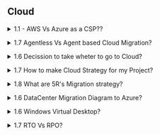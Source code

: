## Cloud

<a name="AWS Vs Azure as a CSP?"></a>

<details>
<summary>1.1 - AWS Vs Azure as a CSP??</summary><br><b>

When comparing AWS and Azure specifically from the perspective of their Cloud Solution Provider (CSP) programs in 2025, both offer distinct advantages depending on your business context, existing ecosystem, and cloud strategy. Here’s a focused comparison to help you understand which CSP program might be more favorable for your needs:

Microsoft Azure CSP Program Advantages
Strong Enterprise Alignment: Azure CSP is particularly favorable for businesses heavily invested in Microsoft technologies (Windows Server, Microsoft 365, Active Directory). It integrates seamlessly with such products.

One-Stop-Shop Provider: CSP partners handle all aspects—from technical support to billing—providing a single point of contact for cloud consumption, license management, provisioning, and ongoing support.

Simplified and Flexible Billing: With Azure CSP, you receive consolidated billing based on consumption, removing upfront infrastructure or licensing costs. This pay-as-you-go model offers agility and cost transparency.

Comprehensive Support & Managed Services: CSP partners offer advanced issue resolution, 24/7 local support, and managed services that relieve administrative burdens and optimize cloud resource usage.

Discounts and Cost Optimization: Azure CSP often provides more competitive pricing and discounts for organizations already using Microsoft products, improving ROI without complicated commitment models.

Early Access to Innovations: Partners and customers frequently gain earlier access to new Microsoft features and cloud technologies enabling faster adaptation and innovation.

Hybrid Cloud & Compliance Focus: Azure CSP shines for enterprises needing hybrid cloud solutions with offerings like Azure Arc, strong compliance certifications, and integrated security features.

AWS CSP Program (Savings Plans) Advantages
Broadest Global Reach & Mature Service Catalog: AWS CSP benefits from the largest market share, extensive global infrastructure, and a mature ecosystem offering 200+ well-established services covering compute, storage, AI/ML, and more.

Flexible Savings Plans: AWS Savings Plans offer spend-based flexibility, automatically applying discounts across instance types and regions, letting you adapt your use without changing commitments.

Highly Configurable Services: The AWS CSP program supports deep customization and granular control, favored by startups and businesses with diverse, complex cloud needs.

Strong Security and Reliability: AWS offers a secure, scalable, and highly reliable infrastructure with strong SLAs, extensive compliance certifications, and a huge community for support.

Innovative Cloud Automation: AWS excels in automation, networking, and integration capabilities, driving efficiency for CSP customers, especially in telecommunications and digital transformation sectors.

Which is More Favorable?
Aspect	Microsoft Azure CSP	AWS CSP (Savings Plans and Reseller Programs)
Best for	Enterprises embedded in Microsoft ecosystem, hybrid cloud, regulated industries	Organizations needing broad global reach, flexibility, innovation
Billing & Pricing	Consolidated, competitive with Microsoft discounts; flexible and transparent	Flexible spend-based Savings Plans with automatic application
Support & Managed Services	CSP partners provide end-to-end support, license management, local presence	AWS provides extensive support tiers plus reseller network support
Hybrid Cloud & Compliance	Strong hybrid tools (Azure Arc) and compliance certifications	Robust security and compliance, but hybrid tools less mature than Azure
Innovation & Ecosystem	Early access to Microsoft cloud innovations and ecosystem tools	Largest service catalog and mature innovation in AI, ML, networking
Complexity & Control	Easier onboarding and management with integrated Microsoft tools	More granular control and configuration flexibility
Summary:
If your organization is already deeply integrated with Microsoft technologies or requires hybrid cloud with strong compliance, Azure CSP is generally the more favorable and cost-effective choice, with excellent support and consolidated billing. On the other hand, if you want vast service options, global geographic options, flexibility in resource usage, and advanced automation, AWS CSP offers unmatched capabilities.

Choosing the right CSP program depends on your existing infrastructure, strategic priorities, and cloud consumption patterns.

If you want, I can provide deeper insights on specific CSP partner benefits or guide you through the partner selection process for either platform.


</b></details>

<details>
<summary>1.7 Agentless Vs Agent based Cloud Migration? </summary><br><b>

From On-Premishes
1. VMware: Agentless
2. Hyper-V: Agentless
3. Baremetal: Suppots Agent Based

One CSP to Anther CSP: Which Should You Use?

Migrating workloads from one cloud to another can be done using either agent-based or agentless migration methods.
Agent-based is preferable for complex, mission-critical, large-scale migrations where control, speed, and granular management are priorities, and you have the operational capacity to manage agents.

Agentless is better for straightforward, non-critical migrations, for environments where installing agents isn't feasible, or when simplicity and fast onboarding are essential.

Ultimately, the best choice depends on the specifics of your environment, data volume, migration complexity, required control, and staffing resources. Many migration solutions (e.g., Microsoft Azure Migrate, Google Storage Transfer, RiverMeadow) offer both options for cloud-to-cloud migrations to accommodate these varying needs.
  
Agent-Based vs Agentless Cloud Migration: Key Differences
When migrating workloads or applications to the cloud, organizations can use either agent-based or agentless migration approaches. Here are the essential differences, benefits, and use cases of each method:
Agent-Based Cloud Migration
•	How It Works: This method requires installing a small software agent on each server or endpoint that needs to be migrated.
•	Functionality: The agent captures data, application state, and system configuration, then transmits this information to the new environment in the cloud.
•	Benefits:
•	Enables continuous data replication, allowing near-zero downtime migrations.
•	Supports advanced options such as incremental sync, real-time monitoring, and automated cutover.
•	Handles complex, dynamic workloads, and often provides better support for applications that change frequently.
•	Drawbacks:
•	Need to install and manage agents, which can increase setup time and require admin rights.
•	Potential compatibility issues with certain operating systems or environments.
•	May introduce a small performance overhead during migration.
•	Typical Use Cases:
•	Critical systems requiring live migration with minimal downtime.
•	Environments where continuous data sync and failback are needed.
Agentless Cloud Migration
•	How It Works: No software agent is installed on the source systems. Migration is performed via built-in protocols (such as snapshots, APIs, or direct access methods) and management interfaces.
•	Functionality: Uses existing infrastructure management tools, hypervisors, or other interfaces to access and migrate workloads to the cloud.
•	Benefits:
•	Simpler deployment—no agent installation means less disruption and faster onboarding.
•	Lower risk of introducing security or compatibility issues on the source machine.
•	Useful for scenarios where agent installation is not possible (e.g., unsupported OS, locked-down environments).
•	Drawbacks:
•	May have limitations with incremental sync, near-zero downtime, or app-state consistency.
•	Can lack some advanced migration features that require agents.
•	Often less flexible for complex or highly dynamic migration scenarios.
•	Typical Use Cases:
•	Non-critical workloads where temporary downtime is acceptable.
•	Legacy systems or environments where agents cannot be installed.
<img width="1534" height="842" alt="image" src="https://github.com/user-attachments/assets/cb9ced17-8caa-40e6-851f-88d2ebcb6ae0" />
</b></details>

<details>
<summary>1.6 Decission to take wheter to go to Cloud? </summary><br><b>

Deciding between a traditional data center and cloud infrastructure depends on multiple critical factors:

1. Cost Structure
Data Center: High upfront capital for hardware, facilities, and staff, plus ongoing maintenance and energy costs. Economies of scale are only achieved at high, consistent utilization rates.

Cloud: No upfront hardware investment; pay-as-you-go for only what you use. Operational expenses can scale with business needs, but costs may become unpredictable with spikes in usage.

2. Scalability and Flexibility
Data Center: Scaling requires physical expansion, planning, hardware procurement, and time (often months). Capacity is fixed once provisioned, risking both over- and under-utilization.

Cloud: Resources can scale up or down instantly and in small increments, fitting variable or unpredictable workloads and enabling rapid experimentation or global reach.

3. Control, Customization, and Security
Data Center: Full control and visibility over hardware, software, network, and security. Suits organizations with strict compliance/regulatory, latency, or data residency needs.

Cloud: Security and configuration are shared with the provider. Modern cloud platforms offer robust security, but some organizations require direct oversight only possible on-premises. Custom hardware or deep system tuning is easier with traditional data centers.

4. Compliance and Regulatory Requirements
Data Center: Easier to physically secure data and demonstrate compliance in highly regulated sectors (finance, healthcare, government).

Cloud: Major providers possess numerous certifications, but highly specific or national standards may still require physical control only achievable on-premises.

5. Performance, Latency, and Availability
Data Center: Dedicated resources and network may yield lower and more predictable latency. Better for applications needing close-to-the-metal performance.

Cloud: Performance is usually high but can fluctuate due to shared infrastructure. High availability, redundancy, and disaster recovery come built-in, but at premium pricing.

6. Staffing and Operational Burden
Data Center: Needs specialized in-house staff for monitoring, upgrades, support, and security.

Cloud: Reduces staff needs since the provider manages physical hardware, much of the routine maintenance, and basic security.

7. Deployment and Resource Provisioning Speed
Data Center: New environments take time—install hardware, configure networks, etc.

Cloud: Provision new resources and services in minutes, accelerating project delivery and recovery from failures.

In summary:

Prefer cloud for agility, scalability, lower upfront costs, and rapidly changing or unpredictable workloads.

Choose data center if your organization must have close control, strict compliance, extreme customization, or already owns substantial infrastructure.

Hybrid approaches are increasingly popular, blending the predictability and control of data centers with the flexibility and global scalability of cloud platforms.

</b></details>

<details>
<summary>1.7 How to make Cloud Strategy for my Project? </summary><br><b>

1. How much I have time
2. Whether my App is stratigic? ( life time of an App, if it's not stratigic App then rehost )
3. Total Cost of Ownership by time and ROI
4. My Project Budget
5. Company Strategy ( IAAS/PAAS/SAAS )
6. Effort ( Low/Midium/high )
7. Spring Clean --- Trim unused data first
8. Discover & Asses-  
   7.1 What App? --- ( Understand the type of App ) nature of buisness. 
   7.2 Performance? --- ( Right Sizing ) (VCPU, Memory, Traffic, Storagte, Quality) 
   7.3 Dependencies? --- ( Grouping all the related service including Supporting App/DB/monitoring etc )  
   7.4 App Value? --- ( Target Service ) - App Value to the buisness - [Return on Investment])  
9. Asses:  
   8.1 Understand the type of App  
   8.2 Right Sizing  
   8.3 Grouping  
   8.4 Target Service  
10. Migrate  
   9.1 Plan ( Test Migration / Fail over/ Switch over/ Fail Back / Online/OffLine / Downtime / Notification / Intimation / Collaboration / Chnage Plan / CR's )  
   9.2 Migrate  
11. Optimize

Azure Migration is free tooling.
From On-Premishes
1. VMware: Agentless
2. Hyper-V: Agentless
3. Baremetal: Suppots Agent Based 

From anther CSP to Azure
can be agentless or agent based

</b></details>


<details>
<summary> 1.8 What are 5R's Migration strategy? </summary><br><b>


5R's
1. Rehost - No Code Change ( life time of an App, if it's not stratigic App then rehost )
2. Refactor ( PAAS ) - No Code Changing - may be we want to avail some fetures of cloud, may be db instead of postgress Azuure Mysql data
3. Re-archietect - ( Changing DB, Code change, changing my application, shift to vm based app to container / Servreless etc )
4. Rebuild - ( To many changes then - Build from Scratch )
5. Replace
- based on some key points:
- What I am going to to do? is my App is strategic going to last for more than 2yrs or a decent period?
- Current Profit
- Current Usage
- Other important factors
- If negetive in termas of above point then will consider it as non-strategic and will go for Replace the App.
5R's Based on Effor level  ( Effort is Low/Midium/high direction )
   
</b></details>

<details>
<summary>1.6 DataCenter Migration Diagram to Azure? </summary><br><b>
Summary
RTO tells you how long you can afford for your system to be down.
RPO tells you how much data loss is tolerable if a failure happens.

<img width="1500" height="1000" alt="image" src="https://github.com/user-attachments/assets/c711af62-f5da-413e-bf07-edaa2760fc26" />
<img width="740" height="338" alt="Screenshot 2025-08-13 at 1 14 02 AM" src="https://github.com/user-attachments/assets/8cbd6e18-e646-4aed-9f47-640b400d6e7f" />

Windows Virtual Desktop
Azure VMWare Service
Azure Kubernetes Service

</b></details>


<details>
<summary>1.6 Windows Virtual Desktop? </summary><br><b>

  
Windows Virtual Desktop, now known as Azure Virtual Desktop (AVD), is a comprehensive cloud-based desktop and application virtualization service provided by Microsoft on the Azure platform. It lets organizations securely deliver virtualized Windows desktops and remote applications to users anywhere, leveraging the scalability and reliability of Azure cloud infrastructure.

Key Features
Multi-Session & Single-Session: Run multiple user sessions on a single Windows 11 or Windows 10 Enterprise VM (exclusive in Azure), optimizing costs and resource usage. Alternatively, you can provide single-user desktops for a personal experience.

Full Desktop or Apps: Publish entire desktops or individual apps (RemoteApps) to users, depending on organizational needs.

Broad Device Support: Access virtual desktops from almost any device via Remote Desktop clients or web browsers, including Windows, Mac, iOS, Android, and even thin clients.

Simplified Management: Centralized, unified management for deploying desktops, apps, and updates; scalable configuration without running on-premises gateways or brokers.

Optimized for Microsoft 365: Enhanced experience and performance for Microsoft 365 Apps for enterprise in multi-user scenarios.

Hybrid & On-Prem Integration: Supports hybrid environments to connect on-premises infrastructure with Azure-based virtual desktops.

Security: Secure connections (TLS), integration with Azure Active Directory, multi-factor authentication, and management of user roles and access.

Cost Management: Pay-as-you-go pricing for consumed Azure VM and storage resources; autoscale features to match user demand and control costs.

How Windows/Azure Virtual Desktop Works
Deployment: Set up host pools (collections of Azure VMs) that serve as session hosts for virtual desktops and apps.

User Authentication: Uses Azure Active Directory (AAD) for authentication and authorization.

Connection: Users log in from any supported device and connect via secure Remote Desktop Protocol (RDP) sessions to their virtual desktops or apps.

Session Management: Supports both persistent (personal) and non-persistent (pooled) desktop experiences to suit different user profiles and business needs.

Monitoring and Scaling: Integrated tools for monitoring usage, health, and performance, plus built-in auto-scaling for maximum efficiency.

Common Use Cases
Remote workforce enablement

BYOD (Bring Your Own Device) scenarios

Secure access for contractors/third parties

Disaster recovery and business continuity

Legacy application hosting and modernization

Advantages
Rapid deployment and scaling of desktop environments

Reduce hardware overhead and administrative burden

Native support for Windows 11/10 multi-session and legacy Windows Server applications

Easy integration with existing Microsoft licensing

In summary:
Azure (Windows) Virtual Desktop empowers organizations to deliver secure, scalable, and flexible Windows desktop experiences from the Azure cloud, supporting modern remote work, application compatibility, and efficient IT operations.

Related
How does Azure Virtual Desktop enhance remote desktop security and scalability
What are the cost benefits of using multi-session Windows 11 in Azure Virtual Desktop
How do Persistent and Non-Persistent WVD modes impact user experience and management
What are the main differences between Azure Virtual Desktop and Windows 365
How can I migrate existing RDS deployments to Azure Virtual Desktop efficiently

</b></details>

<details>
<summary>1.7 RTO Vs RPO? </summary><br><b>
  
<img width="1001" height="471" alt="image" src="https://github.com/user-attachments/assets/7f651290-1908-4b8d-804e-b12b855ec80a" />

</b></details>

